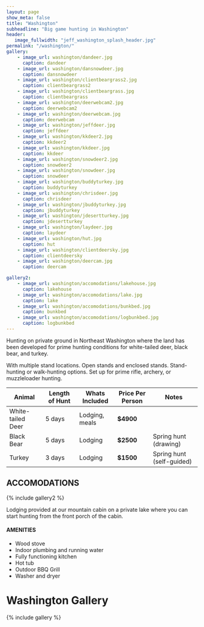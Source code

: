 ```yaml
---
layout: page
show_meta: false
title: "Washington"
subheadline: "Big game hunting in Washington"
header:
   image_fullwidth: "jeff_washington_splash_header.jpg"
permalink: "/washington/"
gallery:
    - image_url: washington/dandeer.jpg
      caption: dandeer
    - image_url: washington/dansnowdeer.jpg
      caption: dansnowdeer
    - image_url: washington/clientbeargrass2.jpg
      caption: clientbeargrass2
    - image_url: washington/clientbeargrass.jpg
      caption: clientbeargrass
    - image_url: washington/deerwebcam2.jpg
      caption: deerwebcam2
    - image_url: washington/deerwebcam.jpg
      caption: deerwebcam
    - image_url: washington/jeffdeer.jpg
      caption: jeffdeer
    - image_url: washington/kkdeer2.jpg
      caption: kkdeer2
    - image_url: washington/kkdeer.jpg
      caption: kkdeer
    - image_url: washington/snowdeer2.jpg
      caption: snowdeer2
    - image_url: washington/snowdeer.jpg
      caption: snowdeer
    - image_url: washington/buddyturkey.jpg
      caption: buddyturkey
    - image_url: washington/chrisdeer.jpg
      caption: chrisdeer
    - image_url: washington/jbuddyturkey.jpg
      caption: jbuddyturkey
    - image_url: washington/jdesertturkey.jpg
      caption: jdesertturkey
    - image_url: washington/laydeer.jpg
      caption: laydeer
    - image_url: washington/hut.jpg
      caption: hut
    - image_url: washington/clientdeersky.jpg
      caption: clientdeersky
    - image_url: washington/deercam.jpg
      caption: deercam

gallery2:
    - image_url: washington/accomodations/lakehouse.jpg
      caption: lakehouse
    - image_url: washington/accomodations/lake.jpg
      caption: lake
    - image_url: washington/accomodations/bunkbed.jpg
      caption: bunkbed
    - image_url: washington/accomodations/logbunkbed.jpg
      caption: logbunkbed
---
```

Hunting on private ground in Northeast Washington where the land has been developed for prime hunting conditions for white-tailed deer, black bear, and turkey.

With multiple stand locations.  Open stands and enclosed stands.  Stand-hunting or walk-hunting options.
Set up for prime rifle, archery, or muzzleloader hunting.

| Animal            | Length of Hunt | Whats Included | Price Per Person | Notes |
| ----------------- | -------------- | -------------- | ---------------- | ----- |
| White-tailed Deer | 5 days         | Lodging, meals | **$4900**        |       |
| Black Bear        | 5 days         | Lodging        | **$2500**        | Spring hunt (drawing) |
| Turkey            | 3 days         | Lodging        | **$1500**        | Spring hunt (self-guided) |

## ACCOMODATIONS

{% include gallery2 %}

Lodging provided at our mountain cabin on a private lake where you can start hunting from the front porch of the cabin.

#### AMENITIES

- Wood stove
- Indoor plumbing and running water
- Fully functioning kitchen
- Hot tub
- Outdoor BBQ Grill
- Washer and dryer


# Washington Gallery

{% include gallery %}
